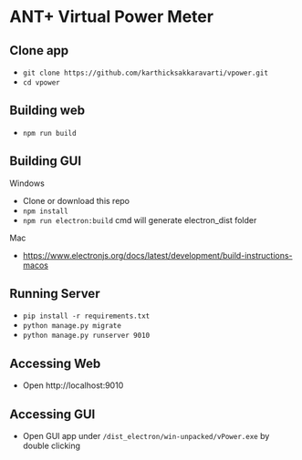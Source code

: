 # ANT+ Virtual Power Meter



## Clone app
* `git clone https://github.com/karthicksakkaravarti/vpower.git`
* `cd vpower`


## Building web

* `npm run build`


## Building GUI 

Windows
* Clone or download this repo
* `npm install`
* `npm run electron:build` cmd will generate electron_dist folder

Mac

* https://www.electronjs.org/docs/latest/development/build-instructions-macos

## Running Server 

* `pip install -r requirements.txt`
* `python manage.py migrate`
* `python manage.py runserver 9010`

## Accessing Web

* Open http://localhost:9010


## Accessing GUI

* Open GUI app under  `/dist_electron/win-unpacked/vPower.exe` by double clicking

